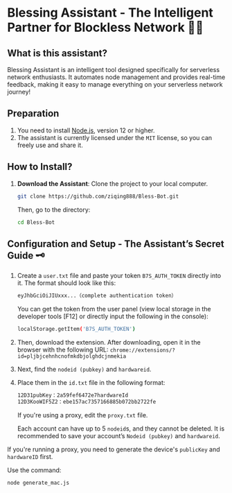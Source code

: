 # Blessing Assistant - The Intelligent Partner for Blockless Network 🤖🎉

## What is this assistant?
Blessing Assistant is an intelligent tool designed specifically for serverless network enthusiasts. It automates node management and provides real-time feedback, making it easy to manage everything on your serverless network journey!

## Preparation
1. You need to install [Node.js](https://nodejs.org/), version 12 or higher.
2. The assistant is currently licensed under the `MIT` license, so you can freely use and share it.

## How to Install?
1. **Download the Assistant**: Clone the project to your local computer.
   ```bash
   git clone https://github.com/ziqing888/Bless-Bot.git
   ```
   Then, go to the directory:
   ```bash
   cd Bless-Bot
   ```

## Configuration and Setup - The Assistant’s Secret Guide 🗝️
1. Create a `user.txt` file and paste your token `B7S_AUTH_TOKEN` directly into it. The format should look like this:
   ```bash
   eyJhbGciOiJIUxxx...（complete authentication token）
   ```
   You can get the token from the user panel (view local storage in the developer tools [F12] or directly input the following in the console):
   ```bash
   localStorage.getItem('B7S_AUTH_TOKEN')
   ```

2. Then, download the extension.
   After downloading, open it in the browser with the following URL:
   `chrome://extensions/?id=pljbjcehnhcnofmkdbjolghdcjnmekia`

3. Next, find the `nodeid (pubkey)` and `hardwareid`.

4. Place them in the `id.txt` file in the following format:
   ```bash
   12D31pubKey：2a59fef6472e7hardwareId
   12D3KooWIF5Z2：ebe157ac7357166885b072bb2722fe
   ```

   If you're using a proxy, edit the `proxy.txt` file.
   
   Each account can have up to 5 `nodeid`s, and they cannot be deleted. It is recommended to save your account’s `Nodeid (pubkey)` and `hardwareid`.

If you're running a proxy, you need to generate the device's `publicKey` and `hardwareID` first.

Use the command:
```bash
node generate_mac.js
```
